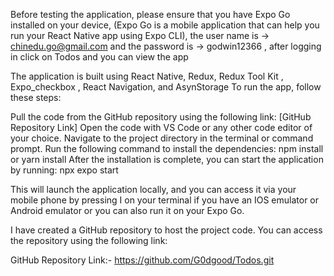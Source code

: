  Before testing the application, please ensure that you have Expo Go installed on your device, (Expo Go is a mobile application that can help you run your React Native app using Expo CLI), the user name is -> chinedu.go@gmail.com and the password is -> godwin12366 , after logging in click on Todos and you can view the app

The application is built using React Native, Redux, Redux Tool Kit ,  Expo_checkbox , React Navigation, and AsynStorage  To run the app, follow these steps:

Pull the code from the GitHub repository using the following link: [GitHub Repository Link]
Open the code with VS Code or any other code editor of your choice.
Navigate to the project directory in the terminal or command prompt.
Run the following command to install the dependencies: npm install or yarn install
After the installation is complete, you can start the application by running:  npx expo start

This will launch the application locally, and you can access it via your mobile phone by pressing I on your terminal if you have an IOS emulator or Android emulator or you can also run it on your Expo Go.

I have created a GitHub repository to host the project code. You can access the repository using the following link:



GitHub Repository Link:- https://github.com/G0dgood/Todos.git

